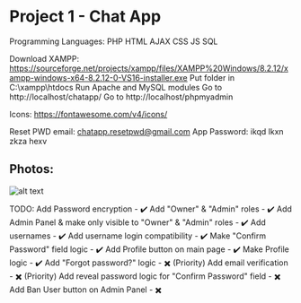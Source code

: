 # Project 1 - Chat App
Programming Languages:
PHP
HTML
AJAX
CSS
JS
SQL

Download XAMPP: https://sourceforge.net/projects/xampp/files/XAMPP%20Windows/8.2.12/xampp-windows-x64-8.2.12-0-VS16-installer.exe
Put folder in C:\xampp\htdocs
Run Apache and MySQL modules
Go to http://localhost/chatapp/
Go to http://localhost/phpmyadmin

Icons: https://fontawesome.com/v4/icons/

Reset PWD email: chatapp.resetpwd@gmail.com
App Password: ikqd lkxn zkza hexv

## Photos:
![alt text](https://postimg.cc/kBK8vdSc)

TODO:
Add Password encryption - ✔️
Add "Owner" & "Admin" roles - ✔️
Add Admin Panel & make only visible to "Owner" & "Admin" roles - ✔️
Add usernames - ✔️
Add username login compatibility - ✔️
Make "Confirm Password" field logic - ✔️
Add Profile button on main page - ✔️
Make Profile logic - ✔️
Add "Forgot password?" logic - ✖️ (Priority)
Add email verification - ✖️ (Priority)
Add reveal password logic for "Confirm Password" field - ✖️
Add Ban User button on Admin Panel - ✖️

